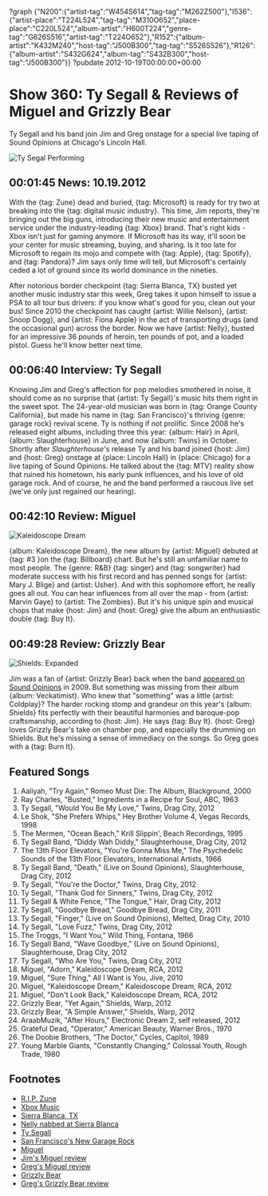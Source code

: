 ?graph {"N200":{"artist-tag":"W454S614","tag-tag":"M262Z500"},"I536":{"artist-place":"T224L524","tag-tag":"M310O652","place-place":"C220L524","album-artist":"H600T224","genre-tag":"G626S516","artist-tag":"T224O652"},"R152":{"album-artist":"K432M240","host-tag":"J500B300","tag-tag":"S526S526"},"R126":{"album-artist":"S432G624","album-tag":"S432B300","host-tag":"J500B300"}}
?pubdate 2012-10-19T00:00:00+00:00

# Show 360: Ty Segall & Reviews of Miguel and Grizzly Bear
Ty Segall and his band join Jim and Greg onstage for a special live taping of Sound Opinions at Chicago's Lincoln Hall.

![Ty Segal Performing](http://static.soundopinions.org/images/2012/tysegall.jpg)

## 00:01:45 News: 10.19.2012
With the {tag: Zune} dead and buried, {tag: Microsoft} is ready for try two at breaking into the {tag: digital music industry}. This time, Jim reports, they're bringing out the big guns, introducing their new music and entertainment service under the industry-leading {tag: Xbox} brand. That's right kids - Xbox isn't just for gaming anymore. If Microsoft has its way, it'll soon be your center for music streaming, buying, and sharing. Is it too late for Microsoft to regain its mojo and compete with {tag: Apple}, {tag: Spotify}, and {tag: Pandora}? Jim says only time will tell, but Microsoft's certainly ceded a lot of ground since its world dominance in the nineties.

After notorious border checkpoint {tag: Sierra Blanca, TX} busted yet another music industry star this week, Greg takes it upon himself to issue a PSA to all tour bus drivers: if you know what's good for you, clean out your bus! Since 2010 the checkpoint has caught {artist: Willie Nelson}, {artist: Snoop Dogg}, and {artist: Fiona Apple} in the act of transporting drugs (and the occasional gun) across the border. Now we have {artist: Nelly}, busted for an impressive 36 pounds of heroin, ten pounds of pot, and a loaded pistol. Guess he'll know better next time.

## 00:06:40 Interview: Ty Segall
Knowing Jim and Greg's affection for pop melodies smothered in noise, it should come as no surprise that {artist: Ty Segall}'s music hits them right in the sweet spot. The 24-year-old musician was born in {tag: Orange County California}, but made his name in {tag: San Francisco}'s thriving {genre: garage rock} revival scene. Ty is nothing if not prolific. Since 2008 he's released eight albums, including three this year: {album: Hair} in April, {album: Slaughterhouse} in June, and now {album: Twins} in October. Shortly after *Slaughterhouse*'s release Ty and his band joined {host: Jim} and {host: Greg} onstage at {place: Lincoln Hall} in {place: Chicago} for a live taping of Sound Opinions. He talked about the {tag: MTV} reality show that ruined his hometown, his early punk influences, and his love of old garage rock. And of course, he and the band performed a raucous live set (we've only just regained our hearing).

## 00:42:10 Review: Miguel
![Kaleidoscope Dream](http://is5.mzstatic.com/image/thumb/Music/v4/55/72/81/55728139-6b66-8444-4150-d20d0de50609/source/600x600bb.jpg "29254083/561525301")

{album: Kaleidoscope Dream}, the new album by {artist: Miguel} debuted at {tag: #3 }on the {tag: Billboard} chart. But he's still an unfamiliar name to most people. The {genre: R&B} {tag: singer} and {tag: songwriter} had moderate success with his first record and has penned songs for {artist: Mary J. Blige} and {artist: Usher}. And with this sophomore effort, he really goes all out. You can hear influences from all over the map - from {artist: Marvin Gaye} to {artist: The Zombies}. But it's his unique spin and musical chops that make {host: Jim} and {host: Greg} give the album an enthusiastic double {tag: Buy It}.

## 00:49:28 Review: Grizzly Bear
![Shields: Expanded](http://is4.mzstatic.com/image/thumb/Music4/v4/80/d3/69/80d36935-b357-e581-cae2-47adde824366/source/600x600bb.jpg "29836830/705342861")

Jim was a fan of {artist: Grizzly Bear} back when the band [appeared on Sound Opinions](show/206) in 2009. But something was missing from their album {album: Veckatimist}. Who knew that "something" was a little {artist: Coldplay}? The harder rocking stomp and grandeur on this year's {album: Shields} fits perfectly with their beautiful harmonies and baroque-pop craftsmanship, according to {host: Jim}. He says {tag: Buy It}. {host: Greg} loves Grizzly Bear's take on chamber pop, and especially the drumming on Shields. But he's missing a sense of immediacy on the songs. So Greg goes with a {tag: Burn It}.

                                                                

## Featured Songs
1. Aaliyah, "Try Again," Romeo Must Die: The Album, Blackground, 2000
2. Ray Charles, "Busted," Ingredients in a Recipe for Soul, ABC, 1963
3. Ty Segall, "Would You Be My Love," Twins, Drag City, 2012
4. Le Shok, "She Prefers Whips," Hey Brother Volume 4, Vegas Records, 1998
5. The Mermen, "Ocean Beach," Krill Slippin', Beach Recordings, 1995
6. Ty Segall Band, "Diddy Wah Diddy," Slaughterhouse, Drag City, 2012
7. The 13th Floor Elevators, "You're Gonna Miss Me," The Psychedelic Sounds of the 13th Floor Elevators, International Artists, 1966
8. Ty Segall Band, "Death," (Live on Sound Opinions), Slaughterhouse, Drag City, 2012
9. Ty Segall, "You're the Doctor," Twins, Drag City, 2012
10. Ty Segall, "Thank God for Sinners," Twins, Drag City, 2012
11. Ty Segall & White Fence, "The Tongue," Hair, Drag City, 2012
12. Ty Segall, "Goodbye Bread," Goodbye Bread, Drag City, 2011
13. Ty Segall, "Finger," (Live on Sound Opinions), Melted, Drag City, 2010
14. Ty Segall, "Love Fuzz," Twins, Drag City, 2012
15. The Troggs, "I Want You," Wild Thing, Fontana, 1966
16. Ty Segall Band, "Wave Goodbye," (Live on Sound Opinions), Slaughterhouse, Drag City, 2012
17. Ty Segall, "Who Are You," Twins, Drag City, 2012
18. Miguel, "Adorn," Kaleidoscope Dream, RCA, 2012
19. Miguel, "Sure Thing," All I Want is You, Jive, 2010
20. Miguel, "Kaleidoscope Dream," Kaleidoscope Dream, RCA, 2012
21. Miguel, "Don't Look Back," Kaleidoscope Dream, RCA, 2012
22. Grizzly Bear, "Yet Again," Shields, Warp, 2012
23. Grizzly Bear, "A Simple Answer," Shields, Warp, 2012
24. AraabMuzik, "After Hours," Electronic Dream 2, self released, 2012
25. Grateful Dead, "Operator," American Beauty, Warner Bros., 1970
26. The Doobie Brothers, "The Doctor," Cycles, Capitol, 1989
27. Young Marble Giants, "Constantly Changing," Colossal Youth, Rough Trade, 1980

## Footnotes
- [R.I.P. Zune](http://www.engadget.com/2011/10/03/zune-is-dead-long-live-zune/)
- [Xbox Music](http://www.nytimes.com/2012/10/15/technology/xbox-music-leads-microsofts-new-push-to-challenge-itunes.html?pagewanted=all)
- [Sierra Blanca, TX](http://www.vulture.com/2012/09/why-do-celebrities-drive-through-sierra-blanca-fiona-apple-drugs.html)
- [Nelly nabbed at Sierra Blanca](http://www.kvia.com/news/Rapper-Nelly-s-tour-bus-stopped-at-Sierra-Blanca-checkpoint-bodyguard-arrested-for-heroin-pot/16951822)
- [Ty Segall](http://ty-segall.com/)
- [San Francisco's New Garage Rock](http://pitchfork.com/features/articles/7951-positive-destruction-san-franciscos-new-garage-rock/)
- [Miguel](http://www.officialmiguel.com/home)
- [Jim's Miguel review](http://www.wbez.org/blogs/jim-derogatis/2012-10/miguel-proves-be-potent-voice-rb-103230)
- [Greg's Miguel review](http://articles.chicagotribune.com/2012-10-12/entertainment/chi-miguel-album-review-kaleidoscope-dream-reviewed-20121012_1_album-review-miguel-eras)
- [Grizzly Bear](http://grizzly-bear.net/)
- [Greg's Grizzly Bear review](http://www.wbez.org/blogs/jim-derogatis/2012-10/grizzly-bear-broadens-its-horizons-103173)
